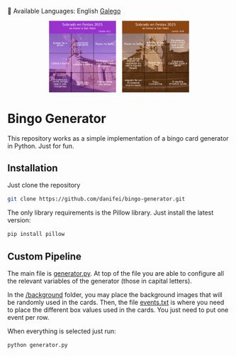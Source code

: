 📘 Available Languages: English [Galego](/README.gal.md)

<p align="center">
  <img src="/assets/bingo_card_11.png" alt="Image 1" width="30%" style="margin-right: 10px;">
  <img src="/assets/bingo_card_39.png" alt="Image 2" width="30%">
</p>

# Bingo Generator
This repository works as a simple implementation of a bingo card generator in Python. Just for fun.

## Installation

Just clone the repository

```bash
git clone https://github.com/danifei/bingo-generator.git
```

The only library requirements is the Pillow library. Just install the latest version:

```bash
pip install pillow
```

## Custom Pipeline

The main file is [generator.py](/generator.py). At top of the file you are able to configure all the relevant variables of the generator (those in capital letters). 

In the [/background](/background/) folder, you may place the background images that will be randomly used in the cards. Then, the file [events.txt](/events.txt) is where you need to place the different box values used in the cards. You just need to put one event per row.

When everything is selected just run:

```bash
python generator.py
```

